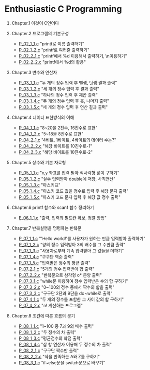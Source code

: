 # Enthusiastic C Programming

1. Chapter.1 이것이 C언어다

2. Chapter.2 프로그램의 기본구성
    * [P_02_1_1.c](./Problem_02/P_02_1_1.c) "printf로 이름 출력하기"
    * [P_02_1_2.c](./Problem_02/P_02_1_2.c) "printf로 여러줄 출력하기"
    * [P_02_2_1.c](./Problem_02/P_02_2_1.c) "printf에서 %d 이용해서 출력하기, \n이용하기"
    * [P_02_2_2.c](./Problem_02/P_02_2_2.c) "printf에서 %d의 활용"

3. Chapter.3 변수와 연산자
    * [P_03_1_1.c](./Problem_03/P_03_1_1.c) "두 개의 정수 입력 후 뺄셈, 덧셈 결과 출력"
    * [P_03_1_2.c](./Problem_03/P_03_1_2.c) "세 개의 정수 입력 후 결과 출력"
    * [P_03_1_3.c](./Problem_03/P_03_1_3.c) "하나의 정수 입력 후 제곱 출력"
    * [P_03_1_4.c](./Problem_03/P_03_1_4.c) "두 개의 정수 입력 후 몫, 나머지 출력"
    * [P_03_1_5.c](./Problem_03/P_03_1_5.c) "세 개의 정수 입력 후 연산 결과 출력"

4. Chapter.4 데이터 표현방식의 이해
    * [P_04_1_1.c](./Problem_04/P_04_1_1.c) "8~20을 2진수, 16진수로 표현"
    * [P_04_1_2.c](./Problem_04/P_04_1_2.c) "5~18을 8진수로 표현"
    * [P_04_2_1.c](./Problem_04/P_04_2_1.c) "4비트, 1바이트, 4바이트의 데이터 수는?"
    * [P_04_2_2.c](./Problem_04/P_04_2_2.c) "해당 바이트를 10진수로-1"
    * [P_04_2_3.c](./Problem_04/P_04_2_3.c) "해당 바이트를 10진수로-2"

5. Chapter.5 상수와 기본 자료형
    * [P_05_1_1.c](./Problem_05/P_05_1_1.c) "x,y 좌표를 입력 받아 직사각형 넓이 구하기"
    * [P_05_1_2.c](./Problem_05/P_05_1_2.c) "실수 입력받아 double에 저장, 사칙연산"
    * [P_05_1_3.c](./Problem_05/P_05_1_3.c) "아스키표"
    * [P_05_1_4.c](./Problem_05/P_05_1_4.c) "아스키 코드 값을 정수로 입력 후 해당 문자 출력"
    * [P_05_1_5.c](./Problem_05/P_05_1_5.c) "아스키 코드 문자 입력 후 해당 값 정수 출력"

6. Chapter.6 printf 함수와 scanf 함수 정리하기
    * [E_06_1_1.c](./Problem_06/E_06_1_1.c) "출력, 입력의 필드칸 확보, 정렬 방법"

7. Chapter.7 반복실행을 명령하는 반복문
    * [P_07_1_1.c](./Problem_07/P_07_1_1.c) "'Hello world!'를 사용자가 원하는 만큼 입력받아 출력하기"
    * [P_07_1_2.c](./Problem_07/P_07_1_2.c) "양의 정수 입력받아 3의 배수를 그 수만큼 출력"
    * [P_07_1_3.c](./Problem_07/P_07_1_3.c) "사용자로부터 계속 입력받아 그 값들을 더하기"
    * [P_07_1_4.c](./Problem_07/P_07_1_4.c) "구구단 역순 출력"
    * [P_07_1_5.c](./Problem_07/P_07_1_5.c) "입력받은 정수의 평균 출력"
    * [P_07_2_1.c](./Problem_07/P_07_2_1.c) "5개의 정수 입력받아 합 출력"
    * [P_07_2_2.c](./Problem_07/P_07_2_2.c) "반복문으로 삼각형 o* 문양 출력"
    * [P_07_3_1.c](./Problem_07/P_07_3_1.c) "while문 이용하여 정수 입력받은 수의 합 구하기"
    * [P_07_3_2.c](./Problem_07/P_07_3_2.c) "0~100의 정수 중에서 짝수의 합을 출력"
    * [P_07_3_3.c](./Problem_07/P_07_3_3.c) "구구단 2단과 9단을 do~while로 출력"
    * [P_07_4_1.c](./Problem_07/P_07_4_1.c) "두 개의 정수를 포함한 그 사이 값의 합 구하기"
    * [P_07_4_2.c](./Problem_07/P_07_4_2.c) "n! 계산하는 프로그램"

8. Chapter.8 조건에 따른 흐름의 분기
    * [P_08_1_1.c](./Problem_08/P_08_1_1.c) "1~100 중 7과 9의 배수 출력"
    * [P_08_1_2.c](./Problem_08/P_08_1_2.c) "두 정수의 차 출력"
    * [P_08_1_3.c](./Problem_08/P_08_1_3.c) "평균점수의 학점 출력"
    * [P_08_1_4.c](./Problem_08/P_08_1_4.c) "삼 항 연산자 이용해 두 정수의 차 출력"
    * [P_08_2_1.c](./Problem_08/P_08_2_1.c) "구구단 짝수만 출력"
    * [P_08_2_2.c](./Problem_08/P_08_2_2.c) "식을 만족하는 A와 Z를 구하기"
    * [P_08_3_1.c](./Problem_08/P_08_3_1.c) "if~else문을 switch문으로 바꾸기"
